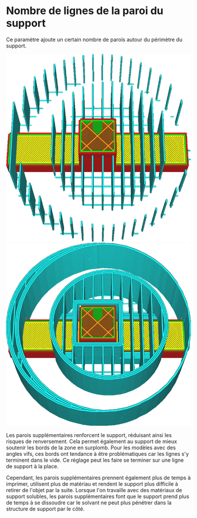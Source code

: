 Nombre de lignes de la paroi du support
====
Ce paramètre ajoute un certain nombre de parois autour du périmètre du support.

![Pas de parois supplémentaires](../../../articles/images/support_wall_count_0.png)
![3 parois supplémentaires](../../../articles/images/support_wall_count_3.png)

Les parois supplémentaires renforcent le support, réduisant ainsi les risques de renversement. Cela permet également au support de mieux soutenir les bords de la zone en surplomb. Pour les modèles avec des angles vifs, ces bords ont tendance à être problématiques car les lignes s'y terminent dans le vide. Ce réglage peut les faire se terminer sur une ligne de support à la place.

Cependant, les parois supplémentaires prennent également plus de temps à imprimer, utilisent plus de matériau et rendent le support plus difficile à retirer de l'objet par la suite. Lorsque l'on travaille avec des matériaux de support solubles, les parois supplémentaires font que le support prend plus de temps à se dissoudre car le solvant ne peut plus pénétrer dans la structure de support par le côté.
